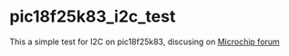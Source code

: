 # pic18f25k83_i2c_test

This a simple test for I2C on pic18f25k83, discusing on [Microchip forum](https://www.microchip.com/forums/m1217059.aspx)

